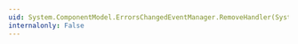 ```yaml
---
uid: System.ComponentModel.ErrorsChangedEventManager.RemoveHandler(System.ComponentModel.INotifyDataErrorInfo,System.EventHandler{System.ComponentModel.DataErrorsChangedEventArgs})
internalonly: False
---
```

